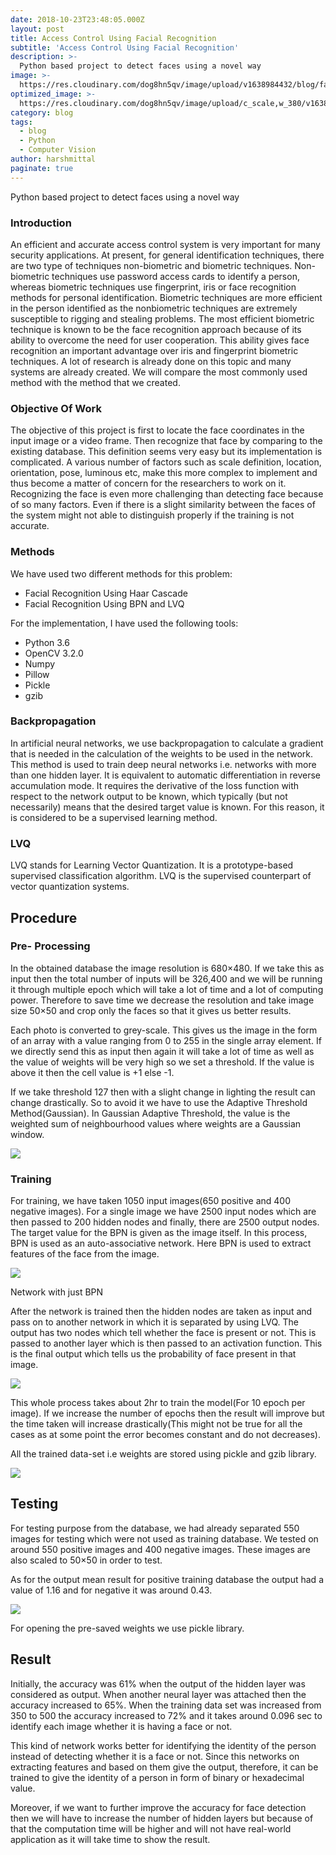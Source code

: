 ```yaml
---
date: 2018-10-23T23:48:05.000Z
layout: post
title: Access Control Using Facial Recognition
subtitle: 'Access Control Using Facial Recognition'
description: >-
  Python based project to detect faces using a novel way
image: >-
  https://res.cloudinary.com/dog8hn5qv/image/upload/v1638984432/blog/facial-recognition-for-biometric-access-control-housing-1024x662_evcior.jpg
optimized_image: >-
  https://res.cloudinary.com/dog8hn5qv/image/upload/c_scale,w_380/v1638984432/blog/facial-recognition-for-biometric-access-control-housing-1024x662_evcior.jpg
category: blog
tags:
  - blog
  - Python
  - Computer Vision
author: harshmittal
paginate: true
---
```


Python based project to detect faces using a novel way

### Introduction

An efficient and accurate access control system is very important for many security applications. At present, for general identification techniques, 
there are two type of techniques non-biometric and biometric techniques. Non-biometric techniques use password access cards to identify a person, 
whereas biometric techniques use fingerprint, iris or face recognition methods for personal identification. 
Biometric techniques are more efficient in the person identified as the nonbiometric techniques are extremely susceptible to rigging and stealing problems. 
The most efficient biometric technique is known to be the face recognition approach because of its ability to overcome the need for user cooperation. 
This ability gives face recognition an important advantage over iris and fingerprint biometric techniques. 
A lot of research is already done on this topic and many systems are already created. We will compare the most commonly used method with the method that we created.

### Objective Of Work

The objective of this project is first to locate the face coordinates in the input image or a video frame. 
Then recognize that face by comparing to the existing database. This definition seems very easy but its implementation is complicated. 
A various number of factors such as scale definition, location, orientation, pose, luminous etc, 
make this more complex to implement and thus become a matter of concern for the researchers to work on it. 
Recognizing the face is even more challenging than detecting face because of so many factors. 
Even if there is a slight similarity between the faces of the system might not able to distinguish properly if the training is not accurate.

### Methods

We have used two different methods for this problem:
- Facial Recognition Using Haar Cascade
- Facial Recognition Using BPN and LVQ

For the implementation, I have used the following tools:

- Python 3.6
- OpenCV 3.2.0
- Numpy
- Pillow
- Pickle
- gzib

### Backpropagation
In artificial neural networks, we use backpropagation to calculate a gradient that is needed in the calculation of the weights to be used in the network. 
This method is used to train deep neural networks i.e. networks with more than one hidden layer. It is equivalent to automatic differentiation in reverse accumulation mode. 
It requires the derivative of the loss function with respect to the network output to be known, which typically (but not necessarily) means that the desired target value is known. 
For this reason, it is considered to be a supervised learning method.

### LVQ
LVQ stands for Learning Vector Quantization. It is a prototype-based supervised classification algorithm. LVQ is the supervised counterpart of vector quantization systems.


## Procedure

###  Pre- Processing

In the obtained database the image resolution is 680×480. 
If we take this as input then the total number of inputs will be 326,400 and we will be running it through multiple epoch which will take a lot of time 
and a lot of computing power. Therefore to save time we decrease the resolution and take image size 50×50 and crop only the faces so that it gives us better results.


Each photo is converted to grey-scale. This gives us the image in the form of an array with a value ranging from 0 to 255 in the single array element. 
If we directly send this as input then again it will take a lot of time as well as the value of weights will be very high so we set a threshold. 
If the value is above it then the cell value is +1 else -1.


If we take threshold 127 then with a slight change in lighting the result can change drastically. So to avoid it we have to use the Adaptive Threshold Method(Gaussian).
In Gaussian Adaptive Threshold, the value is the weighted sum of neighbourhood values where weights are a Gaussian window.


![](https://miro.medium.com/max/663/0*PCKQmNbyT47uNqrJ.PNG)

### Training
For training, we have taken 1050 input images(650 positive and 400 negative images). For a single image we have 2500 input nodes which are then passed to 
200 hidden nodes and finally, there are 2500 output nodes. The target value for the BPN is given as the image itself. 
In this process, BPN is used as an auto-associative network. Here BPN is used to extract features of the face from the image.

![](https://miro.medium.com/max/383/0*0Qr49IZSyIiTWQtG.jpeg)

Network with just BPN


After the network is trained then the hidden nodes are taken as input and pass on to another network in which it is separated by using LVQ. 
The output has two nodes which tell whether the face is present or not. This is passed to another layer which is then passed to an activation function. 
This is the final output which tells us the probability of face present in that image.

![](https://miro.medium.com/max/751/0*bklQ7073B2Z0_L-4.PNG)

 This whole process takes about 2hr to train the model(For 10 epoch per image). 
 If we increase the number of epochs then the result will improve but the time taken will increase drastically(This might not be true for all the cases
 as at some point the error becomes constant and do not decreases).
 
 
All the trained data-set i.e weights are stored using pickle and gzib library.

![](https://miro.medium.com/max/875/0*epjaaonng77T_Dvv.PNG)

## Testing

 For testing purpose from the database, we had already separated 550 images for testing which were not used as training database. 
 We tested on around 550 positive images and 400 negative images. These images are also scaled to 50×50 in order to test.
 
 
As for the output mean result for positive training database the output had a value of 1.16 and for negative it was around 0.43.


![](https://miro.medium.com/max/875/0*cGEqSL4w48jJMEgw.PNG)

For opening the pre-saved weights we use pickle library.
 
## Result
Initially, the accuracy was 61% when the output of the hidden layer was considered as output. When another neural layer was attached then the accuracy increased to 65%. 
When the training data set was increased from 350 to 500 the accuracy increased to 72% and it takes around 0.096 sec to identify each image whether it is having a face or not.


This kind of network works better for identifying the identity of the person instead of detecting whether it is a face or not. 
Since this networks on extracting features and based on them give the output, therefore, it can be trained to give the identity of a person in form of binary or hexadecimal value.


Moreover, if we want to further improve the accuracy for face detection then we will have to increase the number of hidden layers but because of that 
the computation time will be higher and will not have real-world application as it will take time to show the result.
